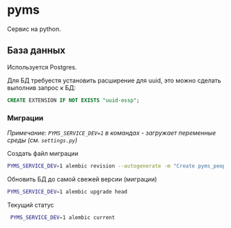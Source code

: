 # pyms

Сервис на python.

## База данных

Используется Postgres.

Для БД требуестя установить расширение для uuid, это можно сделать выполнив запрос к БД:

```sql
CREATE EXTENSION IF NOT EXISTS "uuid-ossp";
```

### Миграции

*Примечание:
`PYMS_SERVICE_DEV=1` в командах - загружает переменные среды (см. `settings.py`)*

Создать файл миграции

```bash
PYMS_SERVICE_DEV=1 alembic revision --autogenerate -m "Create pyms_people table"
```

Обновить БД до самой свежей версии (миграции)

```bash
PYMS_SERVICE_DEV=1 alembic upgrade head
```

Текущий статус

```bash
 PYMS_SERVICE_DEV=1 alembic current
```
